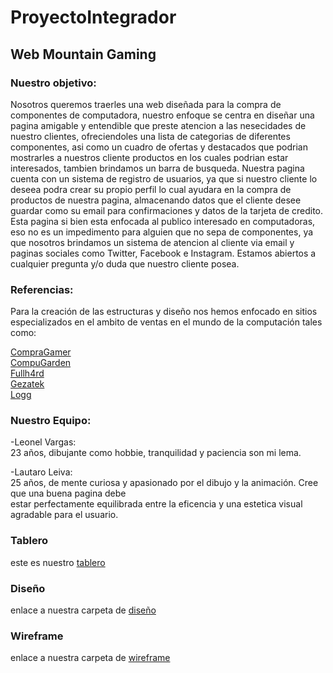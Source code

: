 # ProyectoIntegrador

## Web Mountain Gaming

### Nuestro objetivo:

Nosotros queremos traerles una web diseñada para la compra de componentes de computadora, nuestro enfoque se centra en diseñar una pagina amigable y entendible que preste atencion
a las nesecidades de nuestro clientes, ofreciendoles una lista de categorias de diferentes componentes, asi como un cuadro de ofertas y destacados que podrian mostrarles a nuestros
cliente productos en los cuales podrian estar interesados, tambien brindamos un barra de busqueda.
Nuestra pagina cuenta con un sistema de registro de usuarios, ya que si nuestro cliente lo deseea podra crear su propio perfil lo cual ayudara en la compra de productos de nuestra
pagina, almacenando datos que el cliente desee guardar como su email para confirmaciones y datos de la tarjeta de credito.
Esta pagina si bien esta enfocada al publico interesado en computadoras, eso no es un impedimento para alguien que no sepa de componentes, ya que nosotros brindamos un 
sistema de atencion al cliente via email y paginas sociales como Twitter, Facebook e Instagram. Estamos abiertos a cualquier pregunta y/o duda que nuestro cliente posea.

### Referencias:

Para la creación de las estructuras y diseño nos hemos enfocado en sitios especializados en el ambito de
ventas en el mundo de la computación tales como:

[CompraGamer](https://www.Compragamer.com)  
[CompuGarden](https://www.Compugarden.com.ar)  
[Fullh4rd](https://www.fullh4rd.com.ar)  
[Gezatek](https://wwww.gezatek.com.ar)  
[Logg](https://wwww.logg.com.ar)



### Nuestro Equipo:

-Leonel Vargas:  
23 años, dibujante como hobbie, tranquilidad y paciencia son mi lema.
  
-Lautaro Leiva:  
25 años, de mente curiosa y apasionado por el dibujo y la animación. Cree que una buena pagina debe  
estar perfectamente equilibrada entre la eficencia y una estetica visual agradable para el usuario.  
 


### Tablero

este es nuestro [tablero](https://trello.com/b/WlDrtjdI/proyecto-integrador-mountain-gaming-grupo-n6)
  

### Diseño  

enlace a nuestra carpeta de [diseño](https://github.com/LeonelNVargas/Grupo_6_Mountain_Gaming/tree/master/Diseño)  


### Wireframe  

enlace a nuestra carpeta de [wireframe](https://github.com/LeonelNVargas/Grupo_6_Mountain_Gaming/tree/master/Wireframe)
